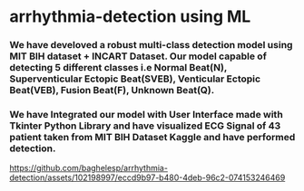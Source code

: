 # arrhythmia-detection using ML 
### We have develoved a robust multi-class detection model using MIT BIH dataset + INCART Dataset. Our model capable of detecting 5 different classes i.e Normal Beat(N), Superventicular Ectopic Beat(SVEB), Venticular Ectopic Beat(VEB), Fusion Beat(F), Unknown Beat(Q).
### We have Integrated our model with User Interface made with Tkinter Python Library and have visualized ECG Signal of 43 patient taken from MIT BIH Dataset Kaggle and have performed detection.
https://github.com/baghelesp/arrhythmia-detection/assets/102198997/eccd9b97-b480-4deb-96c2-074153246469

